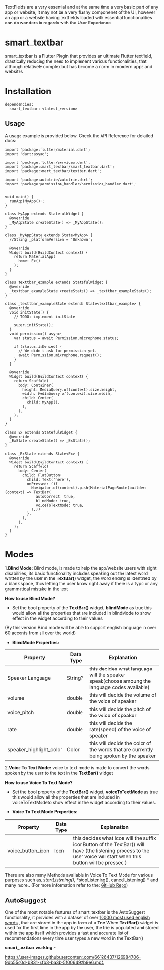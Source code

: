 TextFields are a very essential and at the same time a very basic part of any app or website, it may not be a very flashy componenet of the UI, however an app or a website having textfields loaded with essential functionalities can do wonders in regards with the User Experience

# smart_textbar

smart_textbar is a Flutter Plugin that provides an ultimate Flutter textfield, drastically reducing the need to implement various functionalities, that although relatively complex but has become a norm in mordern apps and websites


# Installation

```
dependencies:
  smart_textbar: <latest_version>
```

## Usage

A usage example is provided below. Check the API Reference for detailed docs:

```import 'package:flutter/gestures.dart';
import 'package:flutter/material.dart';
import 'dart:async';

import 'package:flutter/services.dart';
import 'package:smart_textbar/smart_textbar.dart';
import 'package:smart_textbar/textbar.dart';

import 'package:autotrie/autotrie.dart';
import 'package:permission_handler/permission_handler.dart';


void main() {
  runApp(MyApp());
}

class MyApp extends StatefulWidget {
  @override
  _MyAppState createState() => _MyAppState();
}

class _MyAppState extends State<MyApp> {
  //String _platformVersion = 'Unknown';

  @override
  Widget build(BuildContext context) {
    return MaterialApp(
      home: Ex(),
    );
  }
}

class texttbar_example extends StatefulWidget {
  @override
  _texttbar_exampleState createState() => _texttbar_exampleState();
}

class _texttbar_exampleState extends State<texttbar_example> {
  @override
  void initState() {
    // TODO: implement initState

    super.initState();
  }
  void permission() async{
    var status = await Permission.microphone.status;

    if (status.isDenied) {
      // We didn't ask for permission yet.
      await Permission.microphone.request();
    }
  }

  @override
  Widget build(BuildContext context) {
    return Scaffold(
      body: Container(
        height: MediaQuery.of(context).size.height,
        width: MediaQuery.of(context).size.width,
        child: Center(
          child: MyApp(),
        ),
      ),
    );
  }
}

class Ex extends StatefulWidget {
  @override
  _ExState createState() => _ExState();
}

class _ExState extends State<Ex> {
  @override
  Widget build(BuildContext context) {
    return Scaffold(
      body: Center(
        child: FlatButton(
          child: Text('here'),
          onPressed: (){
            Navigator.of(context).push(MaterialPageRoute(builder: (context) => TextBar(
              autoCorrect: true,
              blindMode: true,
              voiceToTextMode: true,
            ),));
          },
        ),
      ),
    );
  }
}
```


# Modes

1.**Blind Mode:**
      Blind mode, is made to help the app/website users with sight       disabilities, its basic functionality includes speaking out the latest word written by the user in the **TextBar()** widget,
       the word ending is identified by a blank space, thus letting the user know right away if there is a typo or any grammatical mistake in the text
 
 **How to use Blind Mode?**
 - Set the bool property of the  **TextBar()** widget, **blindMode** as true this would allow all the properties that are included in blindMode to show effect in the widget according to their values.

(By this version Blind mode will be able to support english language in over 60 accents from all over the world)

 - **BlindMode Properties:**  
 
 Property | Data Type | Explanation
------------ | ------------- | -------------
Speaker Language | String? | this decides what language will the speaker speak(choose amoung the language codes available)
volume | double | this will decide the volume of the voice of speaker
voice_pitch | double | this will decide the pitch of the voice of speaker
rate| double | this will decide the rate(speed) of the voice of speaker
speaker_highlight_color| Color| this will decide the color of the words that are currently being spoken by the speaker

2.**Voice To Text Mode:**
voice to text mode is made to convert the words spoken by the user to the text in the **TextBar()** widget

**How to use Voice To Text Mode?**
 - Set the bool property of the  **TextBar()** widget, **voiceToTextMode** as true this would allow all the properties that are included in voiceToTextModeto show effect in the widget according to their values.
 
 - **Voice To Text Mode Properties:**  
 
Property | Data Type | Explanation
------------ | ------------- | -------------
voice_button_icon | Icon | this decides what icon will the suffix iconButton of the TextBar() will have (the listening process to the user voice will start when this button will be pressed )

There are also many Methods available in Voice To Text Mode for various purposes such as, *startListening()*, *stopListening(), cancelListening() * and many more..
(For more information refer to the:  [GitHub Repo](https://github.com/WaterHashira/smart_textbar))


## AutoSuggest

One of the most notable features of smart_textbar is the AutoSuggest functionality, it provides with a dataset of over [10000 most used english words](https://github.com/first20hours/google-10000-english/blob/master/20k.txt) , that are stored in the app in form of a **Trie** 
When **TextBar()** widget is used for the first time in the app by the user, the trie is populated and stored within the app itself which provides a fast and accurate list of recommendations every time user types a new word in the TextBar()


**smart_textbar working**:-



https://user-images.githubusercontent.com/66126437/126984706-9db55c0d-b831-4fb3-ba3b-5f006492b9e6.mp4

